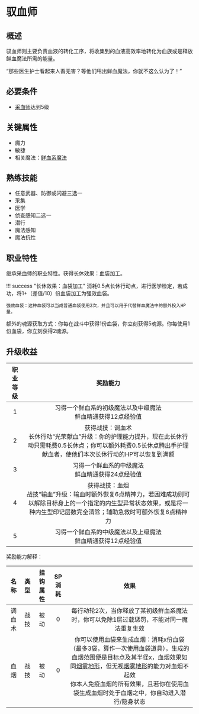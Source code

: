 # 驭血师

## 概述

驭血师则主要负责血液的转化工序，将收集到的血液高效率地转化为血族或是释放鲜血魔法所需的能量。

“那些医生护士看起来人畜无害？等他们甩出鲜血魔法，你就不这么认为了！”

## 必要条件

* <a href="../../guardHall/bloodTaker" target="_blank">采血师</a>达到5级

## 关键属性

* 魔力
* 敏捷
* 相关魔法：<a href="/rules/data/magic/blood/" target="_blank">鲜血系魔法</a>

## 熟练技能

* 任意武器、防御或闪避三选一
* 采集
* 医学
* 侦查感知二选一
* 潜行
* 魔法感知
* 魔法抗性
  
## 职业特性

继承采血师的职业特性。获得长休效果：血袋加工。

!!! success "长休效果：血袋加工"
    消耗0.5点长休行动点，进行医学检定，若成功，将1+（差值/10）份血袋加工为强效血袋。

    强效血袋：这种血袋可以当成普通血袋使用2次，并且可以用于代替鲜血魔法中的额外投入HP量。

额外的魂源获取方式：你每在战斗中获得1份血袋，你立刻获得5魂源。你每使用1份血袋，你立刻获得2魂源。

## 升级收益

职业等级|奖励能力
:--:|:--:
1|习得一个鲜血系的初级魔法以及中级魔法<br>鲜血精通获得12点经验值
2|获得战技：调血术<br>长休行动“光荣献血”升级：你的护理能力提升，现在此长休行动只需耗费0.5长休点；你可以额外耗费0.5长休点腾出手护理献血者，使他们本次长休行动的HP可以恢复到满额
3|习得一个鲜血系的中级魔法<br>鲜血精通获得24点经验值
4|获得战技：血烟<br>战技“输血”升级：输血时额外恢复6点精神力，若困难成功则可以解除目标身上的一个指定的内生型异常状态效果，或是将一种内生型印记层数完全清除；辅助急救时可额外恢复6点精神力
5|习得一个鲜血系的中级魔法以及上级魔法<br>鲜血精通获得12点经验值

奖励能力解释：

名称|类型|挂钩属性|SP消耗|效果
:--:|:--:|:--:|:--:|:--:
调血术|战技|被动|0|每行动轮2次，当你释放了某初级鲜血系魔法时，你可以免除1层过载惩罚，不能对同一魔法重复生效
血烟|战技|被动|0|你可以使用血袋来生成血烟：消耗x份血袋（最多3袋，算作一次使用血袋道具），生成的血烟范围便是目标点及其半径x，血烟效果如同<a href="../../../../status/terrain/#烟雾地形" target="_blank">烟雾地形</a>，但无视<a href="../../../../status/terrain/#烟雾地形" target="_blank">烟雾地形</a>的能力对血烟不起效<br>你本人免疫血烟的所有效果，且若你在使用血袋生成血烟时处于血烟之中，你自动进入潜行/隐身状态
